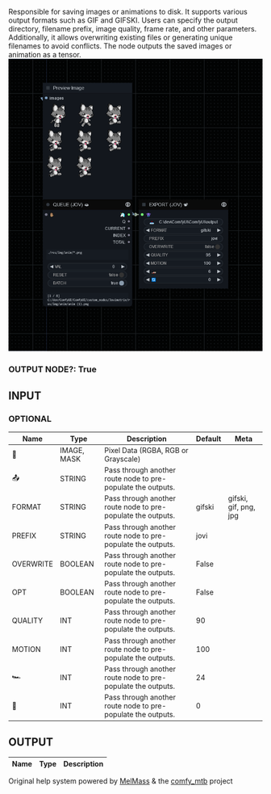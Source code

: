   
Responsible for saving images or animations to disk. It supports various output formats such as GIF and GIFSKI. Users can specify the output directory, filename prefix, image quality, frame rate, and other parameters. Additionally, it allows overwriting existing files or generating unique filenames to avoid conflicts. The node outputs the saved images or animation as a tensor.  
![EXPORT](https://raw.githubusercontent.com/Amorano/Jovimetrix-examples/master/node/EXPORT/EXPORT.png)
### OUTPUT NODE?: True
INPUT
-----
### OPTIONAL
| Name | Type | Description | Default | Meta |
| --- | --- | --- | --- | --- |
| 👾 | IMAGE, MASK | Pixel Data (RGBA, RGB or Grayscale) |  |  |
| 📤 | STRING | Pass through another route node to pre-populate the outputs. | <comfy output dir> |  |
| FORMAT | STRING | Pass through another route node to pre-populate the outputs. | gifski | gifski, gif, png, jpg |
| PREFIX | STRING | Pass through another route node to pre-populate the outputs. | jovi |  |
| OVERWRITE | BOOLEAN | Pass through another route node to pre-populate the outputs. | False |  |
| OPT | BOOLEAN | Pass through another route node to pre-populate the outputs. | False |  |
| QUALITY | INT | Pass through another route node to pre-populate the outputs. | 90 |  |
| MOTION | INT | Pass through another route node to pre-populate the outputs. | 100 |  |
| 🏎️ | INT | Pass through another route node to pre-populate the outputs. | 24 |  |
| 🔄 | INT | Pass through another route node to pre-populate the outputs. | 0 |  |
OUTPUT
------
| Name | Type | Description |
| --- | --- | --- |
Original help system powered by [MelMass](https://github.com/melMass) & the [comfy\_mtb](https://github.com/melMass/comfy_mtb) project